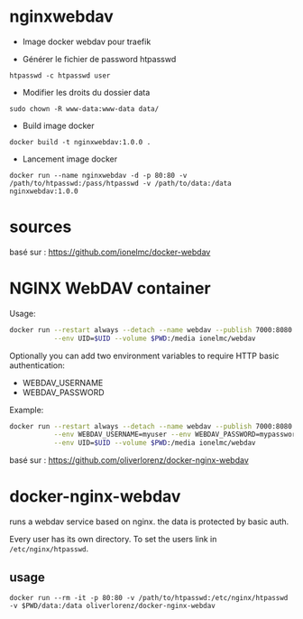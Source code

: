# nginxwebdav

+ Image docker webdav pour traefik

+ Générer le fichier de password htpasswd
```
htpasswd -c htpasswd user
```

+ Modifier les droits du dossier data
```
sudo chown -R www-data:www-data data/
```

+ Build image docker
```
docker build -t nginxwebdav:1.0.0 .
```

+ Lancement image docker
```
docker run --name nginxwebdav -d -p 80:80 -v /path/to/htpasswd:/pass/htpasswd -v /path/to/data:/data nginxwebdav:1.0.0
```

# sources

basé sur : https://github.com/ionelmc/docker-webdav

# NGINX WebDAV container

Usage:

```bash
docker run --restart always --detach --name webdav --publish 7000:8080 \
           --env UID=$UID --volume $PWD:/media ionelmc/webdav
```

Optionally you can add two environment variables to require HTTP basic authentication:

* WEBDAV_USERNAME
* WEBDAV_PASSWORD

Example:

```bash
docker run --restart always --detach --name webdav --publish 7000:8080 \
           --env WEBDAV_USERNAME=myuser --env WEBDAV_PASSWORD=mypassword \
           --env UID=$UID --volume $PWD:/media ionelmc/webdav
```

basé sur : https://github.com/oliverlorenz/docker-nginx-webdav

# docker-nginx-webdav

runs a webdav service based on nginx. the data is protected by basic auth. 

Every user has its own directory. To set the users link in `/etc/nginx/htpasswd`.

## usage

```
docker run --rm -it -p 80:80 -v /path/to/htpasswd:/etc/nginx/htpasswd -v $PWD/data:/data oliverlorenz/docker-nginx-webdav
```
